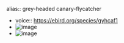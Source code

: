 alias:: grey-headed canary-flycatcher

- voice:: https://ebird.org/species/gyhcaf1
- ![image](https://ipfs.io/ipfs/Qmbpse82kJ1vDXzQWPgra5vpS6aGiugvZZrgTVohVPaQwf)
- ![image](https://ipfs.io/ipfs/QmTQr5E1inAXMPfoSdT4dDaje9kwd5ujadKa5mDqZddBwH)